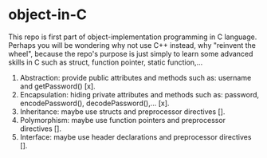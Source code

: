 # object-in-C
This repo is first part of object-implementation programming in C language. Perhaps you will be wondering why not use C++ instead, why "reinvent the wheel", because the repo's purpose is just simply to learn some advanced skills in C such as struct, function pointer, static function,...

  1. Abstraction: provide public attributes and methods such as: username and getPassword() [x].
  2. Encapsulation: hiding private attributes and methods such as: password, encodePassword(), decodePassword(),... [x].
  3. Inheritance: maybe use structs and preprocessor directives [].
  4. Polymorphism: maybe use function pointers and preprocessor directives [].
  5. Interface: maybe use header declarations and preprocessor directives [].
